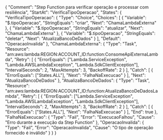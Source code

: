 {
  "Comment": "Step Function para verificar operação e processar com resiliência",
  "StartAt": "VerificaTipoOperacao",
  "States": {
    "VerificaTipoOperacao": {
      "Type": "Choice",
      "Choices": [
        {
          "Variable": "$.tipoOperacao",
          "StringEquals": "criar",
          "Next": "ChamaLambdaExterna"
        },
        {
          "Variable": "$.tipoOperacao",
          "StringEquals": "atualizar",
          "Next": "ChamaLambdaExterna"
        },
        {
          "Variable": "$.tipoOperacao",
          "StringEquals": "deletar",
          "Next": "AtualizaBancoDeDados"
        }
      ],
      "Default": "OperacaoInvalida"
    },
    "ChamaLambdaExterna": {
      "Type": "Task",
      "Resource": "arn:aws:lambda:REGION:ACCOUNT_ID:function:ConsomeApiExternaLambda",
      "Retry": [
        {
          "ErrorEquals": ["Lambda.ServiceException", "Lambda.AWSLambdaException", "Lambda.SdkClientException"],
          "IntervalSeconds": 2,
          "MaxAttempts": 3,
          "BackoffRate": 2
        }
      ],
      "Catch": [
        {
          "ErrorEquals": ["States.ALL"],
          "Next": "FalhaNaExecucao"
        }
      ],
      "Next": "AtualizaBancoDeDados"
    },
    "AtualizaBancoDeDados": {
      "Type": "Task",
      "Resource": "arn:aws:lambda:REGION:ACCOUNT_ID:function:AtualizaBancoDeDadosLambda",
      "Retry": [
        {
          "ErrorEquals": ["Lambda.ServiceException", "Lambda.AWSLambdaException", "Lambda.SdkClientException"],
          "IntervalSeconds": 2,
          "MaxAttempts": 3,
          "BackoffRate": 2
        }
      ],
      "Catch": [
        {
          "ErrorEquals": ["States.ALL"],
          "Next": "FalhaNaExecucao"
        }
      ],
      "End": true
    },
    "FalhaNaExecucao": {
      "Type": "Fail",
      "Error": "ExecucaoFalhou",
      "Cause": "Erro durante a execução da Step Function"
    },
    "OperacaoInvalida": {
      "Type": "Fail",
      "Error": "OperacaoInvalida",
      "Cause": "O tipo de operação fornecido é inválido"
    }
  }
}
